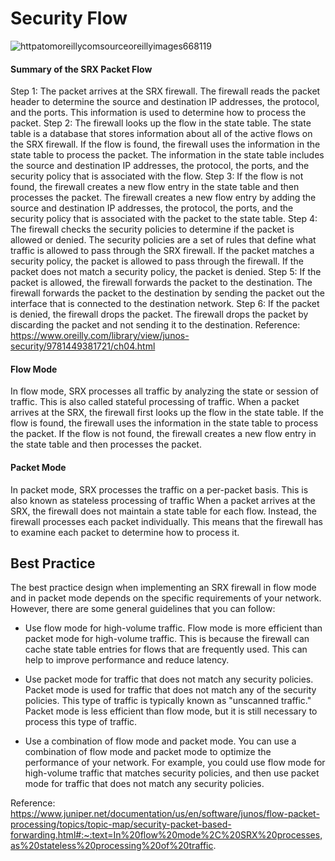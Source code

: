 # Security Flow
![httpatomoreillycomsourceoreillyimages668119](https://github.com/paulinoprojects/JuniperSRX/assets/111991325/6856ee88-72d8-46e8-9184-19c85f5f4aab)
#### Summary of the SRX Packet Flow 
Step 1: The packet arrives at the SRX firewall. The firewall reads the packet header to determine the source and destination IP addresses, the protocol, and the ports. This information is used to determine how to process the packet.
Step 2: The firewall looks up the flow in the state table. The state table is a database that stores information about all of the active flows on the SRX firewall. If the flow is found, the firewall uses the information in the state table to process the packet. The information in the state table includes the source and destination IP addresses, the protocol, the ports, and the security policy that is associated with the flow.
Step 3: If the flow is not found, the firewall creates a new flow entry in the state table and then processes the packet. The firewall creates a new flow entry by adding the source and destination IP addresses, the protocol, the ports, and the security policy that is associated with the packet to the state table.
Step 4: The firewall checks the security policies to determine if the packet is allowed or denied. The security policies are a set of rules that define what traffic is allowed to pass through the SRX firewall. If the packet matches a security policy, the packet is allowed to pass through the firewall. If the packet does not match a security policy, the packet is denied.
Step 5: If the packet is allowed, the firewall forwards the packet to the destination. The firewall forwards the packet to the destination by sending the packet out the interface that is connected to the destination network.
Step 6: If the packet is denied, the firewall drops the packet. The firewall drops the packet by discarding the packet and not sending it to the destination.
Reference: https://www.oreilly.com/library/view/junos-security/9781449381721/ch04.html

#### Flow Mode
In flow mode, SRX processes all traffic by analyzing the state or session of traffic. This is also called stateful processing of traffic. 
When a packet arrives at the SRX, the firewall first looks up the flow in the state table. If the flow is found, the firewall uses the information in the state table to process the packet. If the flow is not found, the firewall creates a new flow entry in the state table and then processes the packet.

#### Packet Mode
In packet mode, SRX processes the traffic on a per-packet basis. This is also known as stateless processing of traffic
When a packet arrives at the SRX, the firewall does not maintain a state table for each flow. Instead, the firewall processes each packet individually. This means that the firewall has to examine each packet to determine how to process it.

## Best Practice
The best practice design when implementing an SRX firewall in flow mode and in packet mode depends on the specific requirements of your network. However, there are some general guidelines that you can follow:

- Use flow mode for high-volume traffic. Flow mode is more efficient than packet mode for high-volume traffic. This is because the firewall can cache state table entries for flows that are frequently used. This can help to improve performance and reduce latency.

- Use packet mode for traffic that does not match any security policies. Packet mode is used for traffic that does not match any of the security policies. This type of traffic is typically known as "unscanned traffic." Packet mode is less efficient than flow mode, but it is still necessary to process this type of traffic.

- Use a combination of flow mode and packet mode. You can use a combination of flow mode and packet mode to optimize the performance of your network. For example, you could use flow mode for high-volume traffic that matches security policies, and then use packet mode for traffic that does not match any security policies.


Reference: https://www.juniper.net/documentation/us/en/software/junos/flow-packet-processing/topics/topic-map/security-packet-based-forwarding.html#:~:text=In%20flow%20mode%2C%20SRX%20processes,as%20stateless%20processing%20of%20traffic.

